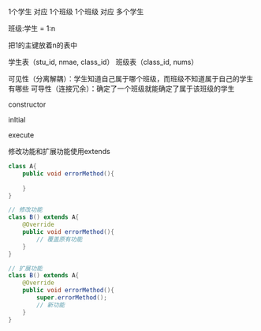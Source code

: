 1个学生 对应 1个班级
1个班级 对应 多个学生


班级:学生 = 1:n

把1的主键放着n的表中

学生表（stu_id, nmae, class_id）
班级表（class_id, nums）



可见性（分离解耦）：学生知道自己属于哪个班级，而班级不知道属于自己的学生有哪些
可导性（连接冗余）：确定了一个班级就能确定了属于该班级的学生



constructor

inItial

execute



修改功能和扩展功能使用extends 

```java
class A{
	public void errorMethod(){
	
	}	
}

// 修改功能 
class B() extends A{
	@Override
	public void errorMethod(){
		// 覆盖原有功能
	}	
}

// 扩展功能
class B() extends A{
	@Override
	public void errorMethod(){
		super.errorMethod();
        // 新功能
	}	
}
```

